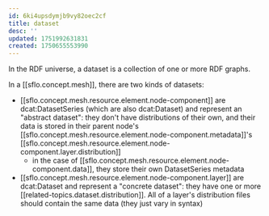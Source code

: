 ```yaml
---
id: 6ki4upsdymjb9vy82oec2cf
title: dataset
desc: ''
updated: 1751992631831
created: 1750655553990
---
```


In the RDF universe, a dataset is a collection of one or more RDF graphs.

In a [[sflo.concept.mesh]], there are two kinds of datasets:
  - [[sflo.concept.mesh.resource.element.node-component]] are dcat:DatasetSeries (which are also dcat:Dataset) and represent an "abstract dataset": they don't have distributions of their own, and their data is stored in their parent node's [[sflo.concept.mesh.resource.element.node-component.metadata]]'s [[sflo.concept.mesh.resource.element.node-component.layer.distribution]]
    - in the case of [[sflo.concept.mesh.resource.element.node-component.data]], they store their own DatasetSeries metadata
  - [[sflo.concept.mesh.resource.element.node-component.layer]] are dcat:Dataset and represent a "concrete dataset": they have one or more [[related-topics.dataset.distribution]]. All of a layer's distribution files should contain the same data (they just vary in syntax)


